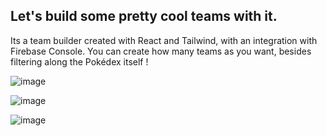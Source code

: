 ## Let's build some pretty cool teams with it.

Its a team builder created with React and Tailwind, with an integration with Firebase Console.
You can create how many teams as you want, besides filtering along the Pokédex itself !

![image](https://github.com/user-attachments/assets/af8c0414-46f2-4607-afad-61c17148019a)

![image](https://github.com/user-attachments/assets/1b3f1a5e-7e39-41da-8007-f755673b398e)

![image](https://github.com/user-attachments/assets/8a4030aa-8bda-4b30-aab4-25082ebfc610)

